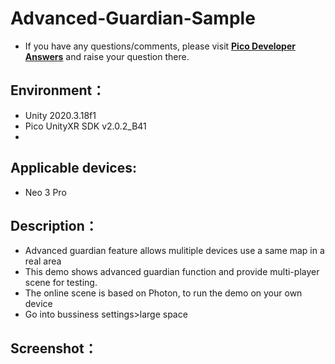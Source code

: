 # Advanced-Guardian-Sample

- If you have any questions/comments, please visit [**Pico Developer Answers**](https://devanswers.pico-interactive.com/) and raise your question there.

## Environment：

- Unity 2020.3.18f1
- Pico UnityXR SDK v2.0.2_B41
- 

## Applicable devices:

- Neo 3 Pro

## Description：

- Advanced guardian feature allows mulitiple devices use a same map in a real area
- This demo shows advanced guardian function and provide multi-player scene for testing.
- The online scene is based on Photon, to run the demo on your own device
- Go into bussiness settings>large space

## Screenshot：



